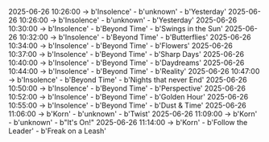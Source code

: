 2025-06-26 10:26:00 -> b'Insolence' - b'unknown' - b'Yesterday'
2025-06-26 10:26:00 -> b'Insolence' - b'unknown' - b'Yesterday'
2025-06-26 10:30:00 -> b'Insolence' - b'Beyond Time' - b'Swings in the Sun'
2025-06-26 10:32:00 -> b'Insolence' - b'Beyond Time' - b'Butterflies'
2025-06-26 10:34:00 -> b'Insolence' - b'Beyond Time' - b'Flowers'
2025-06-26 10:37:00 -> b'Insolence' - b'Beyond Time' - b'Sharp Days'
2025-06-26 10:40:00 -> b'Insolence' - b'Beyond Time' - b'Daydreams'
2025-06-26 10:44:00 -> b'Insolence' - b'Beyond Time' - b'Reality'
2025-06-26 10:47:00 -> b'Insolence' - b'Beyond Time' - b'Nights that never End'
2025-06-26 10:50:00 -> b'Insolence' - b'Beyond Time' - b'Perspective'
2025-06-26 10:52:00 -> b'Insolence' - b'Beyond Time' - b'Golden Hour'
2025-06-26 10:55:00 -> b'Insolence' - b'Beyond Time' - b'Dust & Time'
2025-06-26 11:06:00 -> b'Korn' - b'unknown' - b'Twist'
2025-06-26 11:09:00 -> b'Korn' - b'unknown' - b"It's On!"
2025-06-26 11:14:00 -> b'Korn' - b'Follow the Leader' - b'Freak on a Leash'
